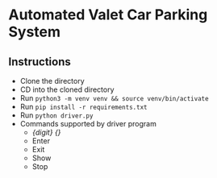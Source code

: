 # Automated Valet Car Parking System

## Instructions
- Clone the directory
- CD into the cloned directory
- Run `python3 -m venv venv && source venv/bin/activate`
- Run `pip install -r requirements.txt`
- Run `python driver.py`
- Commands supported by driver program
    - *{digit} {}*
    - Enter
    - Exit
    - Show
    - Stop

